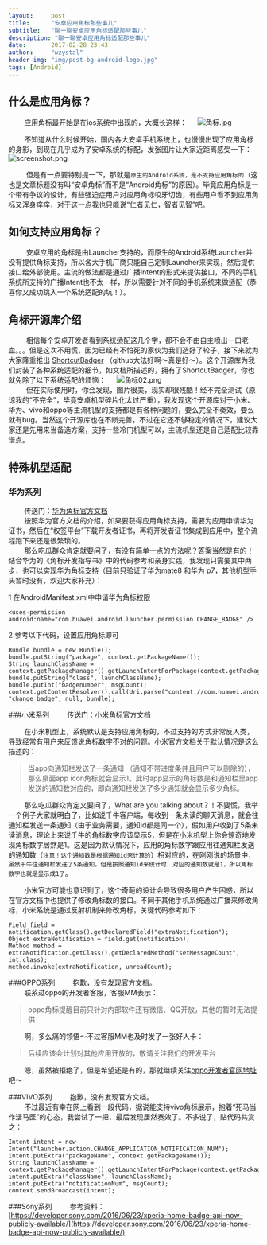 ```yaml
---
layout:     post  
title:      "安卓应用角标那些事儿"  
subtitle:   "聊一聊安卓应用角标适配那些事儿"  
description: "聊一聊安卓应用角标适配那些事儿"
date:       2017-02-28 23:43  
author:     "wzystal"  
header-img: "img/post-bg-android-logo.jpg"  
tags: [Android]
---
```


## 什么是应用角标？
&emsp;&emsp;  应用角标最开始是在ios系统中出现的，大概长这样：
&emsp; ![角标.jpg](http://ata2-img.cn-hangzhou.img-pub.aliyun-inc.com/f5dcc2ce5a984d7ad62269e25ff51e42.jpg)

&emsp;&emsp;  不知道从什么时候开始，国内各大安卓手机系统上，也慢慢出现了应用角标的身影，到现在几乎成为了安卓系统的标配，发张图片让大家近距离感受一下：
![screenshot.png](http://ata2-img.cn-hangzhou.img-pub.aliyun-inc.com/8bcf1bf26d4409ba9e9a36a0f4d9a832.png)

&emsp; &emsp; 但是有一点要特别提一下，那就是`原生的Android系统，是不支持应用角标的`（这也是文章标题没有叫“安卓角标”而不是“Android角标”的原因）。毕竟应用角标是一个带有争议的设计，有些强迫症用户对应用角标咬牙切齿，有些用户看不到应用角标又浑身痒痒，对于这一点我也只能说“仁者见仁，智者见智”吧。

## 如何支持应用角标？
&emsp; &emsp; 安卓应用的角标是由Launcher支持的，而原生的Android系统Launcher并没有提供角标支持，所以各大手机厂商只能自己定制Launcher来实现，然后提供接口给外部使用。主流的做法都是通过广播Intent的形式来提供接口，不同的手机系统所支持的广播Intent也不太一样，所以需要针对不同的手机系统来做适配（恭喜你又成功跳入一个系统适配的坑！）。

## 角标开源库介绍
&emsp; &emsp; 相信每个安卓开发者看到系统适配这几个字，都不会不由自主喷出一口老血。。。但是这次不用慌，因为已经有不怕死的家伙为我们造好了轮子，接下来就为大家隆重推出 [ShortcutBadger](https://github.com/leolin310148/ShortcutBadger) （github大法好啊～真是好～）。这个开源库为我们封装了各种系统适配的细节，如文档所描述的，拥有了ShortcutBadger，你也就免除了以下系统适配的烦恼：
&emsp; ![角标02.png](http://ata2-img.cn-hangzhou.img-pub.aliyun-inc.com/989eca40f7a45f24740a613796610260.png)  
&emsp; &emsp; 但在实际使用时，你会发现，图片很美，现实却很残酷！经不完全测试（原谅我的“不完全”，毕竟安卓机型碎片化太过严重），我发现这个开源库对于小米、华为、vivo和oppo等主流机型的支持都是有各种问题的，要么完全不奏效，要么就有bug。当然这个开源库也在不断完善，不过在它还不够稳定的情况下，建议大家还是先用来当备选方案，支持一些冷门机型可以，主流机型还是自己适配比较靠谱点。

## 特殊机型适配

### 华为系列
&emsp;&emsp; 传送门：[华为角标官方文档](http://developer.huawei.com/cn/consumer/wiki/index.php?title=%E5%8D%8E%E4%B8%BA%E6%A1%8C%E9%9D%A2%E8%A7%92%E6%A0%87%E4%BB%8B%E7%BB%8D)   
&emsp;&emsp; 按照华为官方文档的介绍，如果要获得应用角标支持，需要为应用申请华为证书，然后在“权签平台”下载开发者证书，再将开发者证书集成到应用中，整个流程跑下来还是很繁琐的。  
&emsp;&emsp; 那么吃瓜群众肯定就要问了，有没有简单一点的方法呢？答案当然是有的！结合华为的《角标开发指导书》中的代码参考和亲身实践，我发现只需要其中两步，也可以实现华为角标支持（目前只验证了华为mate8 和华为 p7，其他机型手头暂时没有，欢迎大家补充）：

1 在AndroidManifest.xml中申请华为角标权限  

```
<uses-permission android:name="com.huawei.android.launcher.permission.CHANGE_BADGE" />
```

2 参考以下代码，设置应用角标即可  

```
Bundle bundle = new Bundle();  
bundle.putString("package", context.getPackageName());  
String launchClassName = context.getPackageManager().getLaunchIntentForPackage(context.getPackageName()).getComponent().getClassName();  
bundle.putString("class", launchClassName);  
bundle.putInt("badgenumber", msgCount); 
context.getContentResolver().call(Uri.parse("content://com.huawei.android.launcher.settings/badge/"), "change_badge", null, bundle);  

```

###小米系列
&emsp;&emsp; 传送门：[小米角标官方文档](http://dev.xiaomi.com/docs/appsmarket/technical_docs/badge/)

&emsp;&emsp; 在小米机型上，系统默认是支持应用角标的，不过支持的方式非常反人类，导致经常有用户来反馈说角标数字不对的问题。小米官方文档关于默认情况是这么描述的：
> 当app向通知栏发送了一条通知 （通知不带进度条并且用户可以删除的），那么桌面app icon角标就会显示1。此时app显示的角标数是和通知栏里app发送的通知数对应的，即向通知栏发送了多少通知就会显示多少角标。  

&emsp;&emsp; 那么吃瓜群众肯定又要问了，What are you talking about？！不要慌，我举一个例子大家就明白了，比如说千牛客户端，每收到一条未读的聊天消息，就会往通知栏发送一条通知（由于业务需要，通知id都是同一个），假如用户收到了5条未读消息，理论上来说千牛的角标数字应该显示5，但是在小米机型上你会惊奇地发现角标数字居然是1。这是因为默认情况下，应用的角标数字跟应用往通知栏发送的通知数（`注意！这个通知数是根据通知id来计算的`）相对应的，在刚刚说的场景中，`虽然千牛往通知栏发送了5条通知，但是按照通知id来统计时，对应的通知数就是1，所以角标数字也就是显示成1了`。 
 
&emsp;&emsp; 小米官方可能也意识到了，这个奇葩的设计会导致很多用户产生困惑，所以在官方文档中也提供了修改角标数的接口。不同于其他手机系统通过广播来修改角标，小米系统是通过反射机制来修改角标，关键代码参考如下：

```
Field field = notification.getClass().getDeclaredField("extraNotification");
Object extraNotification = field.get(notification);
Method method = extraNotification.getClass().getDeclaredMethod("setMessageCount", int.class);
method.invoke(extraNotification, unreadCount);
```

###OPPO系列
&emsp;&emsp; 抱歉，没有发现官方文档。  
&emsp;&emsp; 联系过oppo的开发者客服，客服MM表示：
> oppo角标提醒目前只针对内部软件还有微信、QQ开放，其他的暂时无法提供

&emsp;&emsp; 啊，多么痛的领悟～不过客服MM也及时发了一张好人卡：
> 后续应该会计划对其他应用开放的，敬请关注我们的开发平台

&emsp;&emsp; 嗯，虽然被拒绝了，但是希望还是有的，那就继续关注[oppo开发者官网地址](http://open.oppomobile.com/admin)吧～

###VIVO系列 
&emsp;&emsp; 抱歉，没有发现官方文档。  
&emsp;&emsp; 不过最近有幸在网上看到一段代码，据说能支持vivo角标展示，抱着“死马当作活马医”的心态，我尝试了一把，最后发现居然奏效了。不多说了，贴代码共赏之：

```
Intent intent = new Intent("launcher.action.CHANGE_APPLICATION_NOTIFICATION_NUM");
intent.putExtra("packageName", context.getPackageName());
String launchClassName = context.getPackageManager().getLaunchIntentForPackage(context.getPackageName()).getComponent().getClassName();
intent.putExtra("className", launchClassName);
intent.putExtra("notificationNum", msgCount);
context.sendBroadcast(intent);
```

###Sony系列
&emsp;&emsp; 参考资料：[https://developer.sony.com/2016/06/23/xperia-home-badge-api-now-publicly-available/](https://developer.sony.com/2016/06/23/xperia-home-badge-api-now-publicly-available/)  



